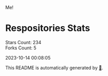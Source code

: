 Me!

# Respositories Stats
Stars Count: 234  
Forks Count: 5

2023-10-14 00:08:05  

This README is automatically generated by [🐰](https://github.com/rnitta/rnitta).
